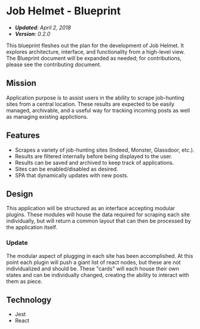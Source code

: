 # Job Helmet - Blueprint

* _**Updated**: April 2, 2018_
* _**Version**: 0.2.0_

This blueprint fleshes out the plan for the development of Job Helmet. It explores architecture, interface, and functionality from a high-level view. The Blueprint document will be expanded as needed; for contributions, please see the contributing document.

## Mission

Application purpose is to assist users in the ability to scrape job-hunting sites from a central location. These results are expected to be easily managed, archivable, and a useful way for tracking incoming posts as well as managing existing applictions.

## Features

* Scrapes a variety of job-hunting sites (Indeed, Monster, Glassdoor, etc.).
* Results are filtered internally before being displayed to the user.
* Results can be saved and archived to keep track of applications.
* Sites can be enabled/disabled as desired.
* SPA that dynamically updates with new posts.

## Design

This application will be structured as an interface accepting modular plugins. These modules will house the data required for scraping each site individually, but will return a common layout that can then be processed by the application itself.

### Update

The modular aspect of plugging in each site has been accomplished. At this point each plugin will push a giant list of react nodes, but these are not individualized and should be. These "cards" will each house their own states and can be individually changed, creating the ability to interact with them as piece.

## Technology

* Jest
* React